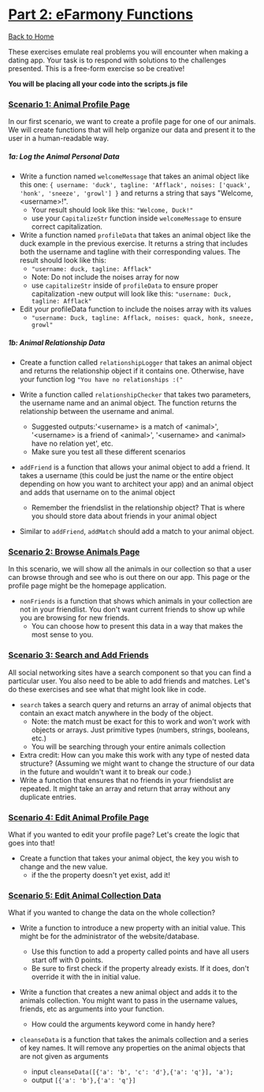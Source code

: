 # [Part 2: eFarmony Functions](id:pt2)
[Back to Home](https://github.com/bgando/JS102)

These exercises emulate real problems you will encounter when making a dating app. Your task is to respond with solutions to the challenges presented. This is a free-form exercise so be creative!

**You will be placing all your code into the scripts.js file** 

### [Scenario 1: Animal Profile Page](id:profile)
In our first scenario, we want to create a profile page for one of our animals. We will create functions that will help organize our data and present it to the user in a human-readable way.

##### 1a: Log the Animal Personal Data
- Write a function named `welcomeMessage` that takes an animal object like this one: `{ username: 'duck', tagline: 'Afflack', noises: ['quack', 'honk', 'sneeze', 'growl'] }` 
  and returns a string that says "Welcome, \<username>!".
  - Your result should look like this: `"Welcome, Duck!"`
  - use your `CapitalizeStr` function inside `welcomeMessage` to ensure correct capitalization.
- Write a function named `profileData` that takes an animal object like the duck example in the previous exercise. It returns a string that includes both the username and tagline with their corresponding values. The result should look like this:
  - `"username: duck, tagline: Afflack"`
  - Note: Do not include the noises array for now
  - use `capitalizeStr` inside of `profileData` to ensure proper capitalization
    -new output will look like this: `"username: Duck, tagline: Afflack"`
- Edit your profileData function to include the noises array with its values
  - `"username: Duck, tagline: Afflack, noises: quack, honk, sneeze, growl"` 

  
##### 1b: Animal Relationship Data
- Create a function called `relationshipLogger` that takes an animal object and returns the relationship object if it contains one. Otherwise, have your function log `"You have no relationships :("` 

- Write a function called `relationshipChecker` that takes two parameters, the username name and an animal object. The function returns the relationship between the username and animal. 
  - Suggested outputs:'\<username> is a match of \<animal>', '\<username> is a friend of \<animal>', '\<username> and \<animal> have no relation yet', etc. 
  - Make sure you test all these different scenarios
- `addFriend` is a function that allows your animal object to add a friend. It takes a username (this could be just the name or the entire object depending on how you want to architect your app) and an animal object and adds that username on to the animal object 
  - Remember the friendslist in the relationship object? That is where you should store data about friends in your animal object
- Similar to `addFriend`, `addMatch` should add a match to your animal object. 
    
### [Scenario 2: Browse Animals Page](id:browse)
In this scenario, we will show all the animals in our collection so that a user can browse through and see who is out there on our app. This page or the profile page might be the homepage application.

- `nonFriends` is a function that shows which animals in your collection are not in your friendlist. You don't want current friends to show up while you are browsing for new friends.
  - You can choose how to present this data in a way that makes the most sense to you.

### [Scenario 3: Search and Add Friends](id:search)
All social networking sites have a search component so that you can find a particular user. You also need to be able to add friends and matches. Let's do these exercises and see what that might look like in code. 

- `search` takes a search query and returns an array of animal objects that contain an exact match anywhere in the body of the object. 
  - Note: the match must be exact for this to work and won't work with objects or arrays. Just primitive types (numbers, strings, booleans, etc.) 
  - You will be searching through your entire animals collection
- Extra credit: How can you make this work with any type of nested data structure? (Assuming we might want to change the structure of our data in the future and wouldn't want it to break our code.)
- Write a function that ensures that no friends in your friendslist are repeated. It might take an array and return that array without any duplicate entries.

### [Scenario 4: Edit Animal Profile Page](id:editprofile)
What if you wanted to edit your profile page? Let's create the logic that goes into that!

- Create a function that takes your animal object, the key you wish to change and the new value.
  - if the the property doesn't yet exist, add it! 
  

### [Scenario 5: Edit Animal Collection Data](id:editcollection)
What if you wanted to change the data on the whole collection? 

- Write a function to introduce a new property with an initial value. This might be for the administrator of the website/database. 

  - Use this function to add a property called points and have all users start off with 0 points. 
  - Be sure to first check if the property already exists. If it does, don't override it with the in initial value.

- Write a function that creates a new animal object and adds it to the animals collection. You might want to pass in the username values, friends, etc as arguments into your function. 
  - How could the arguments keyword come in handy here?
- `cleanseData` is a function that takes the animals collection and a series of key names. It will remove any properties on the animal objects that are not given as arguments
  - input `cleanseData([{'a': 'b', 'c': 'd'},{'a': 'q'}], 'a');`
  - output `[{'a': 'b'},{'a': 'q'}]`
